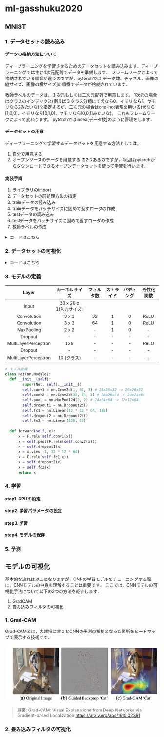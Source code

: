 # ml-gasshuku2020

## MNIST

### 1. データセットの読み込み

#### データの格納方法について
ディープラーニングを学習させるためのデータセットを読み込みます．ディープラーニングでは主に4次元配列でデータを準備します．
フレームワークによって格納されている順番が違うのですが，pytorchでは[データ数、チャネル、画像の縦サイズ、画像の横サイズ]の順番でデータが格納されています．

教師ラベルのデータは、１次元もしくは二次元配列で用意します。 1次元の場合はクラスのインデックス(例えば３クラス分類にて犬なら0、イモリなら1、ヤモリなら2みたいな)を指定するが、二次元の場合はone-hot表現を用いる(犬なら[1,0,0]、イモリなら[0,1,0]、ヤモリなら[0,0,1]みたいな)。 これもフレームワークによって変わります。
pytorchではindex[データ数]のように管理をします．

#### データセットの用意
ディープラーニングで学習するデータセットを用意する方法としては，
1. 自分で用意する
2. オープンソースのデータを用意する
の2つあるのですが，今回はpytorchからダウンロードできるオープンデータセットを使って学習を行います．

#### 実装手順
1. ライブラリのimport
2. データセットの前処理方法の指定
3. trainデータの読み込み
4. trainデータをバッチサイズに固めて返すローダの作成
5. testデータの読み込み
6. testデータをバッチサイズに固めて返すローダの作成
7. 教師ラベルの作成

<details>
<summary>コードはこちら</summary>  
<p>  

```python
# 1. ライブラリのimport
import torch
import torchvision
import torchvision.transforms as transforms
import numpy as np
# 2. データセットの前処理方法の指定
transform = transforms.Compose(
    [transforms.ToTensor(),
     transforms.Normalize((0.5, ), (0.5, ))])
# 3. trainデータの読み込み
trainset = torchvision.datasets.FashionMNIST(root='./data', 
                                        train=True,
                                        download=True,
                                        transform=transform)
# 4. trainデータをバッチサイズに固めて返すローダの作成
trainloader = torch.utils.data.DataLoader(trainset,
                                            batch_size=100,
                                            shuffle=True,
                                            num_workers=2)
# 5. testデータの読み込み
testset = torchvision.datasets.FashionMNIST(root='./data', 
                                        train=False, 
                                        download=True, 
                                        transform=transform)
# 6. testデータをバッチサイズに固めて返すローダの作成
testloader = torch.utils.data.DataLoader(testset, 
                                            batch_size=100,
                                            shuffle=False, 
                                            num_workers=2)
# 7. 教師ラベルの作成
classes = tuple(np.linspace(0, 9, 10, dtype=np.uint8))
```

</p>
</details>


### 2. データセットの可視化

<details>
<summary>コードはこちら</summary>
<p>

```python
# データの可視化
import matplotlib.pyplot as plt
import numpy as np

# functions to show an image


def imshow(img):
    img = img / 2 + 0.5     # unnormalize
    npimg = img.numpy()
    plt.imshow(np.transpose(npimg, (1, 2, 0)))
    plt.show()


# get some random training images
dataiter = iter(trainloader)
images, labels = dataiter.next()

# show images
imshow(torchvision.utils.make_grid(images))
# print labels
print(' '.join('%5s' % classes[labels[j]] for j in range(4)))
```

</p>  
</details>

### 3. モデルの定義
| Layer | カーネルサイズ | フィルタ数 |  ストライド| パディング |  活性化関数 |
|:---:|:---:|:---:|:---:|:---:|:---:|
| Input | 28 x 28 x 1(入力サイズ) |||||
| Convolution | 3 x 3 | 32 | 1 | 0 | ReLU |
| Convolution | 3 x 3 | 64 | 1 | 0 | ReLU |
| MaxPooling | 2 x 2 | - | 1 | 0 | - |
| Dropout | - | - | - | - | - |
| MultiLayerPerceptron | 128 | - | - | - | ReLU |
| Dropout | - | - | - | - | - |
| MultiLayerPerceptron | 10 (クラス) | - | - | - | - |

```python
# モデル定義
class Net(nn.Module):
  def __init__(self):
        super(Net, self).__init__()
        self.conv1 = nn.Conv2d(1, 32, 3) # 28x28x32 -> 26x26x32
        self.conv2 = nn.Conv2d(32, 64, 3) # 26x26x64 -> 24x24x64 
        self.pool = nn.MaxPool2d(2, 2) # 24x24x64 -> 12x12x64
        self.dropout1 = nn.Dropout2d()
        self.fc1 = nn.Linear(12 * 12 * 64, 128)
        self.dropout2 = nn.Dropout2d()
        self.fc2 = nn.Linear(128, 10)

  def forward(self, x):
      x = F.relu(self.conv1(x))
      x = self.pool(F.relu(self.conv2(x)))
      x = self.dropout1(x)
      x = x.view(-1, 12 * 12 * 64)
      x = F.relu(self.fc1(x))
      x = self.dropout2(x)
      x = self.fc2(x)
      return x
```

### 4. 学習

#### step1. GPUの設定
#### step2. 学習パラメータの設定
#### step3. 学習

#### step4. モデルの保存

### 5. 予測

## モデルの可視化
基本的な流れは以上になりますが，CNNの学習モデルをチューニングする際に，CNNモデルの中身を理解することは重要です．
ここでは，CNNモデルの可視化手法について以下の3つの方法を紹介します．

1. GradCAM
2. 畳み込みフィルタの可視化

### 1. Grad-CAM
Grad-CAMとは，大雑把に言うとCNNの予測の根拠となった箇所をヒートマップで表示する技術です．

![grad-cam](assets/grad-cam.png)

>原著: Grad-CAM: Visual Explanations from Deep Networks via Gradient-based Localization
>https://arxiv.org/abs/1610.02391


### 2. 畳み込みフィルタの可視化

